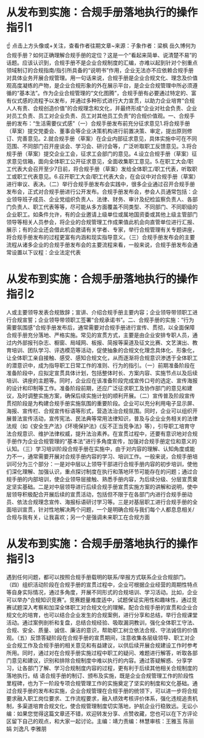 # 从发布到实施：合规手册落地执行的操作指引1

☝ 点击上方头像或+关注，查看作者往期文章~来源：子象作者：梁枫 岳久博何为合规手册？如何正确理解合规手册的定位？这是一个“看起来简单、说清楚不易”的话题。应该认识到，合规手册不是企业合规制度的汇编，亦难以起到针对个别重点领域制订的合规指南/指引所具备的“说明书”作用，企业无法亦不应依赖合规手册对具体业务开展合规管理。用一句话来说，合规手册是企业合规文化、理念及价值观高度凝练的产物，是企业合规形象的外在展示平台，是企业合规管理中所必须遵循的“基本法”。作为企业合规管理的“文化图腾”，合规手册有必要通过特定的、富有仪式感的流程予以发布，并通过多种形式进行大力宣贯，以助力企业培育“合规人人有责、合规创造价值”的合规理念和文化，并最终形成“企业对社会负责、企业对员工负责、员工对企业负责、员工对其他员工负责”的合规价值观。一、合规手册的发布：“生活需要仪式感”（一）合规手册发布前充分征求意见1.将合规手册（草案）提交党委会、董事会等企业决策机构进行前置决策、审定，提出原则修订、完善意见。2.就合规手册（草案）在企业内部征求意见，具体实施中可在不同范围、不同部门召开座谈会、学习会、研讨会等，广泛听取职工反馈意见。3.将合规手册（草案）提交企业工会，征求工会部门的意见。4.设立合规手册（草案）征求意见信箱，面向全体职工公开征求意见，全面收集职工意见。5.在职工大会/职工代表大会召开至少7日前，将合规手册（草案）发给全体职工/职工代表，听取职工或职工代表意见。6.召开职工大会/职工代表大会，在会议中对合规手册（草案）进行审议、表决。（二）举行合规手册发布会实践中，很多企业通过召开合规手册发布会，正式对合规手册进行公开发布。合规手册发布会，参会人员通常包括：企业领导班子成员、企业党组织负责人、法律、财务、审计及纪检监察负责人、各部门负责人、职工代表等等，尽可能从多方面覆盖不同类型、不同部门、不同职级的企业职工。如条件允许，有的企业邀请上级单位或属地国资委或其他上级主管部门领导等相关人员参会，将企业的合规管理工作成果值此机会向直管单位进行汇报、展示；有的企业还会借此机会邀请有关学者、专家，举行合规管理有关专题讲座，将合规手册发布的过程更富有内涵和现实指导意义。（三）合规手册发布会的主要流程从诸多企业的合规手册发布会的主要流程来看，一般来说，合规手册发布会通常设置以下议程：企业法定代表

# 从发布到实施：合规手册落地执行的操作指引2

人或主要领导发表合规致辞；宣讲、介绍合规手册主要内容；企业领导带领职工进行合规宣誓；企业领导带领职工签署“合规承诺书”。二、合规手册的实施：“行为需要氛围感”合规手册发布后，通常需要对合规手册进行宣传、贯彻，以全面保障合规手册充分落地、严格实施。常见的宣贯方式，主要是由企业安排专职人员，通过内外部报刊杂志、橱窗、局域网、板报、简报等渠道及征文比赛、文艺演出、教育培训、团队学习、评选模范等活动，促使抽象的合规文化理念具体化、形象化，让全体职工亲自接触、感受、感知合规文化，从而逐渐将合规意识渗透于全体职工的潜意识中，成为指导职工日常工作的准则、行为的指引。（一）前期准备阶段在准备阶段中，应拟定宣贯具体计划，包括整体时长、方案内容、实施节点以及后续培训、讲座的主题等。同时，企业应在该准备阶段完成宣传口号的选定、宣传海报的设计和印制等工作。准备阶段前期，还应广泛征求职工及协作部门的意见和建议，及时调整实施方案，确保后续实施计划的顺利开展。（二）宣传普及阶段宣传贯彻阶段是为构建合规手册实施氛围的重要阶段。企业可以充分利用电子显示屏、海报、宣传栏、合规宣传标语等形式，营造法治合规氛围。同时，企业可以组织开展普法宣传活动，宣传宪法、民法典等常用法律知识，普及与企业业务相关的法律法规（如《安全生产法》《环境保护法》《反不正当竞争法》等），引导职工培育守法合规意识、维护法律权威，提升法治素养。在宣贯过程中，还要有意识地对合规手册作为企业合规管理的“基本法”进行多角度宣传，加强对合规手册定位和意义的认知。（三）学习培训阶段合规手册在实施中，由于对内容的理解、认知角度或能力不一，通常需要开展对合规手册内容的学习、培训工作。一般来说，合规手册培训可分为三个部分：一是对中层以上领导干部进行合规手册内容的初步培训，使他们深化理解、加强认识，重点探讨制度在执行和落地环节可能存在的问题；通过合规手册的内部培训，使企业领导层接触、熟悉手册内容，为后续分级、分层宣贯奠定坚实基础。二是对中层领导进行后续合规手册宣贯实施方案的讲解和说明，使中层领导积极配合开展后续的宣贯活动，包括但不限于在各部门内进行合规手册动员、依法合规理念宣传、海报标语研讨学习等。三是对基层职工进行合规手册的全面培训宣贯，针对性地解决两个问题，一个是明确合规与我们每个人都息息相关/合规与我有关，让我喜欢；另一个是强调未来职工在合规方面

# 从发布到实施：合规手册落地执行的操作指引3

遇到任何问题，都可以按照合规手册载明的联系/举报方式联系企业合规部门。（四）组织活动阶段在合规手册的宣贯过程中，企业可根据企业经营的周期性特点等自身实际情况，通过多角度，开展不同形式的合规培训、学习活动。比如，企业可以举办“合规知识竞赛”。竞赛题量难度适中，试题保证实用性和趣味性，通过竞赛试题深入考察和加深全体职工对合规文化的理解。配合合规手册的宣贯和企业合规文化的培育，也可以结合企业发生的合规案例，进行分享和总结，举行合规课堂活动。通过案例剖析和复盘，总结合规经验、吸取漏洞教训，强化全体职工守法、合规、安全、质量、诚信、廉洁的意识，帮助职工树立依法合规、守法诚信的价值观。（五）反馈答疑阶段在合规手册的宣贯期间，注意收集各层级领导、职工对企业合规工作及合规手册的相关意见和有益建议，以供后续开展合规建设工作时参考所用。同时，通过对在合规手册实施过程中职工的疑问、难题进行解答，听取各部门意见和建议，识别和排除合规制度中难以执行的内容。通过答疑解惑、分享学习，让各部门了解、学习合规制度内容的过程，更有利于后续其他相关合规制度的落地执行。结 语合规手册的制订、颁布及实施，既是企业合规管理工作的阶段性里程碑，也为下一阶段专项合规管理工作的实施奠定了坚实的制度和文化基础。通过合规手册的发布和实施，企业合规管理在合规手册的统领下，可以进一步将合规要求融入职工岗位要求、工作流程要求，融入绩效考核评价体系，强化违规追责机制，多渠道培育合规文化，使合规管理制度切实落地，护航企业行稳致远。无讼小编：如果您觉得这篇文章还不错，欢迎转发分享、点赞收藏，您也可以在下方评论区留下自己的观点，和大家一起讨论。主编：靖力责编：林慧审核：王雅玉 陈丽娟 刘逸凡 李雅朋

